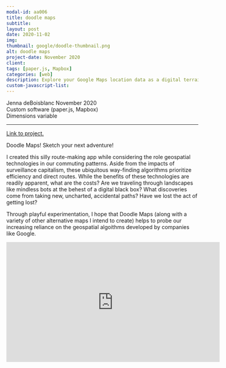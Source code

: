 ```yaml
---
modal-id: aa006
title: doodle maps
subtitle:
layout: post
date: 2020-11-02
img:
thumbnail: google/doodle-thumbnail.png
alt: doodle maps
project-date: November 2020
client: 
tags: [paper.js, Mapbox]
categories: [web]
description: Explore your Google Maps location data as a digital terrain
custom-javascript-list:
---
```


Jenna deBoisblanc
November 2020  
Custom software (paper.js, Mapbox)   
Dimensions variable  

---
<a href="https://jdeboi.com/doodle-maps/">Link to project.</a>

Doodle Maps! Sketch your next adventure! 

I created this silly route-making app while considering the role geospatial technologies in our commuting patterns. Aside from the impacts of surveillance capitalism, these ubiquitous way-finding algorithms prioritize efficiency and direct routes. While the benefits of these technologies are readily apparent, what are the costs? Are we traveling through landscapes like mindless bots at the behest of a digital black box? What discoveries come from taking new, uncharted, accidental paths? Have we lost the act of getting lost?

Through playful experimentation, I hope that Doodle Maps (along with a variety of other alternative maps I intend to create) helps to probe our increasing reliance on the geospatial algoithms developed by companies like Google.

<div class="embed-responsive embed-responsive-16by9">
<iframe width="560" height="315" src="https://www.youtube.com/embed/fZXiRvI8JAo" frameborder="0" allow="autoplay; encrypted-media" allowfullscreen></iframe>
</div>

